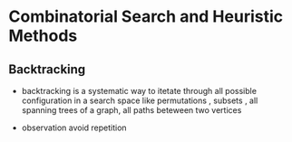# Combinatorial Search and Heuristic Methods

## Backtracking

- backtracking is a systematic way to itetate through all possible configuration in a search space like permutations , subsets , all spanning trees of a graph, all paths beteween two vertices

- observation avoid repetition
